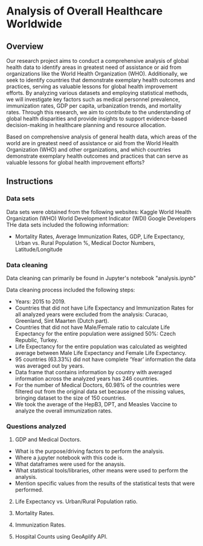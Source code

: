 # Analysis of Overall Healthcare Worldwide

## Overview
Our research project aims to conduct a comprehensive analysis of global health data to identify areas in greatest need of assistance or aid from organizations like the World Health Organization (WHO). Additionally, we seek to identify countries that demonstrate exemplary health outcomes and practices, serving as valuable lessons for global health improvement efforts. By analyzing various datasets and employing statistical methods, we will investigate key factors such as medical personnel prevalence, immunization rates, GDP per capita, urbanization trends, and mortality rates. Through this research, we aim to contribute to the understanding of global health disparities and provide insights to support evidence-based decision-making in healthcare planning and resource allocation.

Based on comprehensive analysis of general health data, which areas of the world are in greatest need of assistance or aid from the World Health Organization (WHO) and other organizations, and which countries demonstrate exemplary health outcomes and practices that can serve as valuable lessons for global health improvement efforts?

## Instructions

### Data sets

Data sets were obtained from the following websites:
Kaggle
World Health Organization (WHO)
World Development Indicator (WDI)
Google Developers 
THe data sets included the following information:
- Mortality Rates, Average Immunization Rates, GDP, Life Expectancy, Urban vs. Rural Population %, Medical Doctor Numbers, Latitude/Longitude 

### Data cleaning
Data cleaning can primarily be found in Jupyter's notebook "analysis.ipynb" 

Data cleaning process included the following steps:
- Years: 2015 to 2019.
- Countries that did not have Life Expectancy and Immunization Rates for all analyzed years were excluded from the analysis:
Curacao,
Greenland,
Sint Maarten (Dutch part).
- Countries that did not have Male/Female ratio  to calculate Life Expectancy for the entire population were assigned 50%:
Czech Republic,
Turkey.
- Life Expectancy for the entire population was calculated as weighted average between Male Life Expectancy and Female Life Expectancy. 
- 95 countries (63.33%) did not have complete ‘Year’ information the data was averaged out by years.
- Data frame that contains information by country with averaged information across the analyzed years has 246 countries.
- For the number of Medical Doctors, 60.98% of the countries were filtered out from the original data set because of the missing values, bringing dataset to the size of 150 countries.
- We took the average of the HepB3, DPT, and Measles Vaccine to analyze the overall immunization rates.

### Questions analyzed 

1. GDP and Medical Doctors.
- What is the purpose/driving factors to perform the analysis.
- Where a jupyter notebook with this code is.
- What dataframes were used for the anaysis.
- What statistical tools/libraries, other means were used to perform the analysis.
- Mention specific values from the results of the statistical tests that were performed.


2. Life Expectancy vs. Urban/Rural Population ratio.


3. Mortality Rates.


4. Immunization Rates.


5. Hospital Counts using GeoAplify API.



